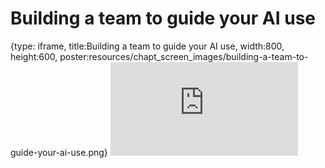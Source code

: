 # Building a team to guide your AI use
 
{type: iframe, title:Building a team to guide your AI use, width:800, height:600, poster:resources/chapt_screen_images/building-a-team-to-guide-your-ai-use.png}
![](https://hutchdatascience.org/AI_for_Decision_Makers/no_toc/building-a-team-to-guide-your-ai-use.html)
 

 
